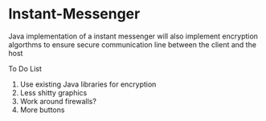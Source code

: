 # Instant-Messenger
Java implementation of a instant messenger
will also implement encryption algorthms to ensure secure communication line between the client and the host 


To Do List
1. Use existing Java libraries for encryption
2. Less shitty graphics
3. Work around firewalls?
4. More buttons
